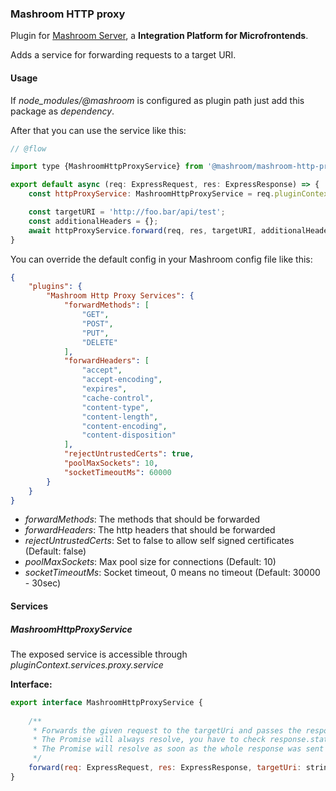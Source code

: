 
### Mashroom HTTP proxy

Plugin for [Mashroom Server](https://www.mashroom-server.com), a **Integration Platform for Microfrontends**. 

Adds a service for forwarding requests to a target URI.

#### Usage

If *node_modules/@mashroom* is configured as plugin path just add this package as _dependency_.

After that you can use the service like this:

```js
// @flow

import type {MashroomHttpProxyService} from '@mashroom/mashroom-http-proxy/type-definitions';

export default async (req: ExpressRequest, res: ExpressResponse) => {
    const httpProxyService: MashroomHttpProxyService = req.pluginContext.services.proxy.service;

    const targetURI = 'http://foo.bar/api/test';
    const additionalHeaders = {};
    await httpProxyService.forward(req, res, targetURI, additionalHeaders);
}
```

You can override the default config in your Mashroom config file like this:

```json
{
    "plugins": {
        "Mashroom Http Proxy Services": {
            "forwardMethods": [
                "GET",
                "POST",
                "PUT",
                "DELETE"
            ],
            "forwardHeaders": [
                "accept",
                "accept-encoding",
                "expires",
                "cache-control",
                "content-type",
                "content-length",
                "content-encoding",
                "content-disposition"
            ],
            "rejectUntrustedCerts": true,
            "poolMaxSockets": 10,
            "socketTimeoutMs": 60000
        }
    }
}
```
 * _forwardMethods_: The methods that should be forwarded
 * _forwardHeaders_: The http headers that should be forwarded
 * _rejectUntrustedCerts_: Set to false to allow self signed certificates (Default: false)
 * _poolMaxSockets_: Max pool size for connections (Default: 10)
 * _socketTimeoutMs_: Socket timeout, 0 means no timeout (Default: 30000 - 30sec)

#### Services

##### MashroomHttpProxyService

The exposed service is accessible through _pluginContext.services.proxy.service_

**Interface:**

```js
export interface MashroomHttpProxyService {
    
    /**
     * Forwards the given request to the targetUri and passes the response from the target to the response object.
     * The Promise will always resolve, you have to check response.statusCode to see if the transfer was successful or not.
     * The Promise will resolve as soon as the whole response was sent to the client.
     */
    forward(req: ExpressRequest, res: ExpressResponse, targetUri: string, additionalHeaders?: HttpHeaders): Promise<void>;
}
```

